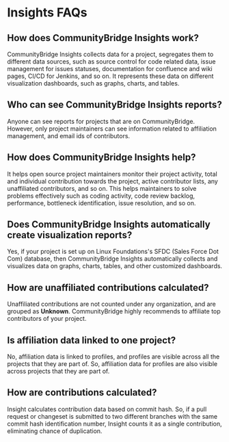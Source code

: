 # Insights FAQs

## How does CommunityBridge Insights work?

CommunityBridge Insights collects data for a project, segregates them to different data sources, such as source control for code related data, issue management for issues statuses, documentation for confluence and wiki pages, CI/CD for Jenkins, and so on. It represents these data on different visualization dashboards, such as graphs, charts, and tables.

## Who can see CommunityBridge Insights reports?

Anyone can see reports for projects that are on CommunityBridge. However, only project maintainers can see information related to affiliation management, and email ids of contributors.

## How does CommunityBridge Insights help?

It helps open source project maintainers monitor their project activity, total and individual contribution towards the project, active contributor lists, any unaffiliated contributors, and so on. This helps maintainers to solve problems effectively such as coding activity, code review backlog, performance, bottleneck identification, issue resolution, and so on.

## Does CommunityBridge Insights automatically create visualization reports?

Yes, if your project is set up on Linux Foundations's SFDC \(Sales Force Dot Com\) database, then CommunityBridge Insights automatically collects and visualizes data on graphs, charts, tables, and other customized dashboards.

## How are unaffiliated contributions calculated?

Unaffiliated contributions are not counted under any organization, and are grouped as **Unknown**. CommunityBridge highly recommends to affiliate top contributors of your project.

## Is affiliation data linked to one project?

No, affiliation data is linked to profiles, and profiles are visible across all the projects that they are part of. So, affiliation data for profiles are also visible across projects that they are part of.

## How are contributions calculated?

Insight calculates contribution data based on commit hash. So, if a pull request or changeset is submitted to two different branches with the same commit hash identification number, Insight counts it as a single contribution, eliminating chance of duplication.


